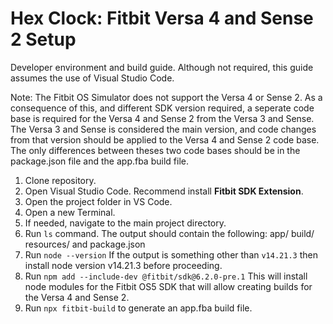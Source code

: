 # Hex Clock: Fitbit Versa 4 and Sense 2 Setup

Developer environment and build guide. Although not required, this guide assumes the use of Visual Studio Code. 

Note: The Fitbit OS Simulator does not support the Versa 4 or Sense 2. As a consequence of this, and different SDK version required, a seperate code base is required for the Versa 4 and Sense 2 from the Versa 3 and Sense. The Versa 3 and Sense is considered the main version, and code changes from that version should be applied to the Versa 4 and Sense 2 code base. The only differences between theses two code bases should be in the package.json file and the app.fba build file. 

1. Clone repository. 
2. Open Visual Studio Code. Recommend install **Fitbit SDK Extension**. 
3. Open the project folder in VS Code. 
4. Open a new Terminal.
5. If needed, navigate to the main project directory. 
6. Run `ls` command. The output should contain the following: app/ build/ resources/ and package.json
7. Run `node --version` If the output is something other than `v14.21.3` then install node version v14.21.3 before proceeding. 
8. Run `npm add --include-dev @fitbit/sdk@6.2.0-pre.1` This will install node modules for the Fitbit OS5 SDK that will allow creating builds for the Versa 4 and Sense 2. 
9. Run `npx fitbit-build` to generate an app.fba build file. 
